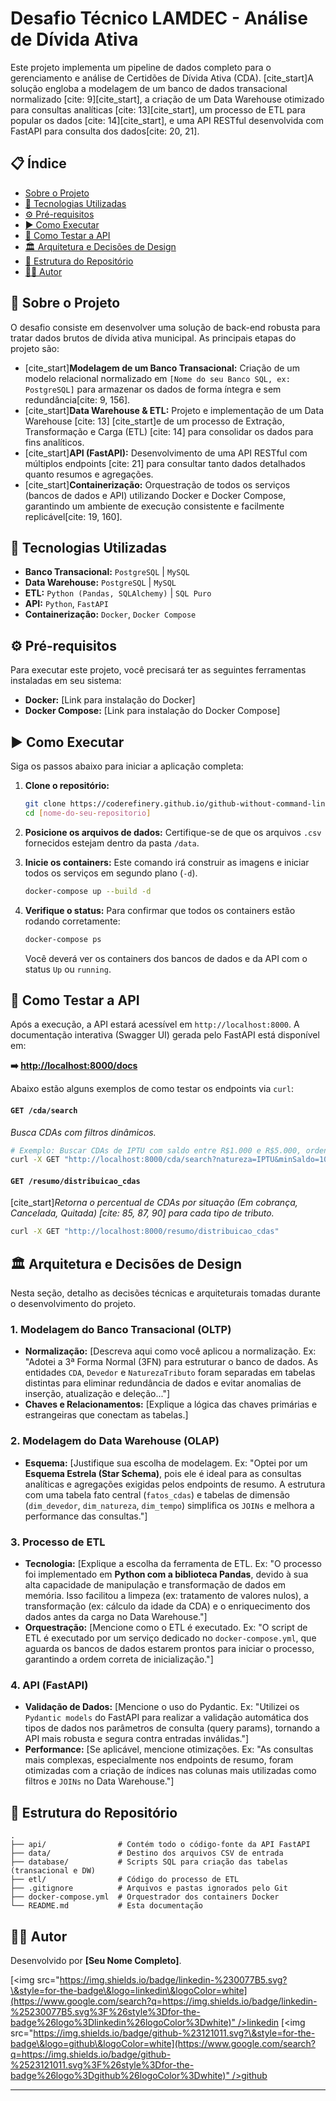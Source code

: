 # **Desafio Técnico LAMDEC - Análise de Dívida Ativa**

[](https://shields.io)

Este projeto implementa um pipeline de dados completo para o gerenciamento e análise de Certidões de Dívida Ativa (CDA). [cite\_start]A solução engloba a modelagem de um banco de dados transacional normalizado [cite: 9][cite\_start], a criação de um Data Warehouse otimizado para consultas analíticas [cite: 13][cite\_start], um processo de ETL para popular os dados [cite: 14][cite\_start], e uma API RESTful desenvolvida com FastAPI para consulta dos dados[cite: 20, 21].

## 📋 **Índice**

  * [Sobre o Projeto](https://www.google.com/search?q=%23-sobre-o-projeto)
  * [🚀 Tecnologias Utilizadas](https://www.google.com/search?q=%23-tecnologias-utilizadas)
  * [⚙️ Pré-requisitos](https://www.google.com/search?q=%23-pr%C3%A9-requisitos)
  * [▶️ Como Executar](https://www.google.com/search?q=%23-como-executar)
  * [🧪 Como Testar a API](https://www.google.com/search?q=%23-como-testar-a-api)
  * [🏛️ Arquitetura e Decisões de Design](https://www.google.com/search?q=%23%EF%B8%8F-arquitetura-e-decis%C3%B5es-de-design)
  * [📂 Estrutura do Repositório](https://www.google.com/search?q=%23-estrutura-do-reposit%C3%B3rio)
  * [👨‍💻 Autor](https://www.google.com/search?q=%23-autor)

## 📝 **Sobre o Projeto**

O desafio consiste em desenvolver uma solução de back-end robusta para tratar dados brutos de dívida ativa municipal. As principais etapas do projeto são:

  * [cite\_start]**Modelagem de um Banco Transacional:** Criação de um modelo relacional normalizado em `[Nome do seu Banco SQL, ex: PostgreSQL]` para armazenar os dados de forma íntegra e sem redundância[cite: 9, 156].
  * [cite\_start]**Data Warehouse & ETL:** Projeto e implementação de um Data Warehouse [cite: 13] [cite\_start]e de um processo de Extração, Transformação e Carga (ETL) [cite: 14] para consolidar os dados para fins analíticos.
  * [cite\_start]**API (FastAPI):** Desenvolvimento de uma API RESTful com múltiplos endpoints [cite: 21] para consultar tanto dados detalhados quanto resumos e agregações.
  * [cite\_start]**Containerização:** Orquestração de todos os serviços (bancos de dados e API) utilizando Docker e Docker Compose, garantindo um ambiente de execução consistente e facilmente replicável[cite: 19, 160].

## 🚀 **Tecnologias Utilizadas**

  * **Banco Transacional:** `PostgreSQL` | `MySQL`
  * **Data Warehouse:** `PostgreSQL` | `MySQL`
  * **ETL:** `Python (Pandas, SQLAlchemy)` | `SQL Puro`
  * **API:** `Python`, `FastAPI`
  * **Containerização:** `Docker`, `Docker Compose`

## ⚙️ **Pré-requisitos**

Para executar este projeto, você precisará ter as seguintes ferramentas instaladas em seu sistema:

  * **Docker:** [Link para instalação do Docker]
  * **Docker Compose:** [Link para instalação do Docker Compose]

## ▶️ **Como Executar**

Siga os passos abaixo para iniciar a aplicação completa:

1.  **Clone o repositório:**

    ```bash
    git clone https://coderefinery.github.io/github-without-command-line/doi/
    cd [nome-do-seu-repositorio]
    ```

2.  **Posicione os arquivos de dados:**
    Certifique-se de que os arquivos `.csv` fornecidos estejam dentro da pasta `/data`.

3.  **Inicie os containers:**
    Este comando irá construir as imagens e iniciar todos os serviços em segundo plano (`-d`).

    ```bash
    docker-compose up --build -d
    ```

4.  **Verifique o status:**
    Para confirmar que todos os containers estão rodando corretamente:

    ```bash
    docker-compose ps
    ```

    Você deverá ver os containers dos bancos de dados e da API com o status `Up` ou `running`.

## 🧪 **Como Testar a API**

Após a execução, a API estará acessível em `http://localhost:8000`. A documentação interativa (Swagger UI) gerada pelo FastAPI está disponível em:

**➡️ [http://localhost:8000/docs](https://www.google.com/search?q=http://localhost:8000/docs)**

Abaixo estão alguns exemplos de como testar os endpoints via `curl`:

#### `GET /cda/search`

*Busca CDAs com filtros dinâmicos.*

```bash
# Exemplo: Buscar CDAs de IPTU com saldo entre R$1.000 e R$5.000, ordenadas por ano
curl -X GET "http://localhost:8000/cda/search?natureza=IPTU&minSaldo=1000&maxSaldo=5000&sort_by=ano&sort_order=asc"
```

#### `GET /resumo/distribuicao_cdas`

[cite\_start]*Retorna o percentual de CDAs por situação (Em cobrança, Cancelada, Quitada) [cite: 85, 87, 90] para cada tipo de tributo.*

```bash
curl -X GET "http://localhost:8000/resumo/distribuicao_cdas"
```

## 🏛️ **Arquitetura e Decisões de Design**

Nesta seção, detalho as decisões técnicas e arquiteturais tomadas durante o desenvolvimento do projeto.

### **1. Modelagem do Banco Transacional (OLTP)**

  * **Normalização:** [Descreva aqui como você aplicou a normalização. Ex: "Adotei a 3ª Forma Normal (3FN) para estruturar o banco de dados. As entidades `CDA`, `Devedor` e `NaturezaTributo` foram separadas em tabelas distintas para eliminar redundância de dados e evitar anomalias de inserção, atualização e deleção..."]
  * **Chaves e Relacionamentos:** [Explique a lógica das chaves primárias e estrangeiras que conectam as tabelas.]

### **2. Modelagem do Data Warehouse (OLAP)**

  * **Esquema:** [Justifique sua escolha de modelagem. Ex: "Optei por um **Esquema Estrela (Star Schema)**, pois ele é ideal para as consultas analíticas e agregações exigidas pelos endpoints de resumo. A estrutura com uma tabela fato central (`fatos_cdas`) e tabelas de dimensão (`dim_devedor`, `dim_natureza`, `dim_tempo`) simplifica os `JOINs` e melhora a performance das consultas."]

### **3. Processo de ETL**

  * **Tecnologia:** [Explique a escolha da ferramenta de ETL. Ex: "O processo foi implementado em **Python com a biblioteca Pandas**, devido à sua alta capacidade de manipulação e transformação de dados em memória. Isso facilitou a limpeza (ex: tratamento de valores nulos), a transformação (ex: cálculo da idade da CDA) e o enriquecimento dos dados antes da carga no Data Warehouse."]
  * **Orquestração:** [Mencione como o ETL é executado. Ex: "O script de ETL é executado por um serviço dedicado no `docker-compose.yml`, que aguarda os bancos de dados estarem prontos para iniciar o processo, garantindo a ordem correta de inicialização."]

### **4. API (FastAPI)**

  * **Validação de Dados:** [Mencione o uso do Pydantic. Ex: "Utilizei os `Pydantic models` do FastAPI para realizar a validação automática dos tipos de dados nos parâmetros de consulta (query params), tornando a API mais robusta e segura contra entradas inválidas."]
  * **Performance:** [Se aplicável, mencione otimizações. Ex: "As consultas mais complexas, especialmente nos endpoints de resumo, foram otimizadas com a criação de índices nas colunas mais utilizadas como filtros e `JOINs` no Data Warehouse."]

## 📂 **Estrutura do Repositório**

```
.
├── api/                # Contém todo o código-fonte da API FastAPI
├── data/               # Destino dos arquivos CSV de entrada
├── database/           # Scripts SQL para criação das tabelas (transacional e DW)
├── etl/                # Código do processo de ETL
├── .gitignore          # Arquivos e pastas ignorados pelo Git
├── docker-compose.yml  # Orquestrador dos containers Docker
└── README.md           # Esta documentação
```

## 👨‍💻 **Autor**

Desenvolvido por **[Seu Nome Completo]**.

[\<img src="[https://img.shields.io/badge/linkedin-%230077B5.svg?\&style=for-the-badge\&logo=linkedin\&logoColor=white](https://www.google.com/search?q=https://img.shields.io/badge/linkedin-%25230077B5.svg%3F%26style%3Dfor-the-badge%26logo%3Dlinkedin%26logoColor%3Dwhite)" /\>][linkedin][linkedin]
[\<img src="[https://img.shields.io/badge/github-%23121011.svg?\&style=for-the-badge\&logo=github\&logoColor=white](https://www.google.com/search?q=https://img.shields.io/badge/github-%2523121011.svg%3F%26style%3Dfor-the-badge%26logo%3Dgithub%26logoColor%3Dwhite)" /\>][github][github]

-----

[linkedin]: https://www.google.com/search?q=%5Bhttps://www.linkedin.com/in/%5D\(https://www.linkedin.com/in/\)%5Bseu-usuario%5D
[github]: https://www.google.com/search?q=%5Bhttps://github.com/%5D\(https://github.com/\)%5Bseu-usuario%5D
